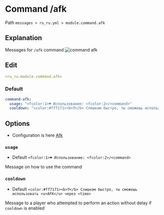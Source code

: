 # Command /afk
Path `messages > ru_ru.yml > module.command.afk`

## Explanation
Messages for `/afk` command
![command afk](/afkglobalmessage.png)

## Edit
```yaml
<ru_ru.module.command.afk>
```

### Default
```yaml
command-afk:
  usage: "<fcolor:1>⚑ Использование: <fcolor:2>/<command>"
  cooldown: "<color:#ff7171><b>⁉</b> Слишком быстро, ты сможешь использовать <u>AFK</u> через <time>"
```

## Options

- Configuration is here [Afk](/en/config/module/command/command-afk/)

### `usage`
- Default `<fcolor:1>⚑ Использование: <fcolor:2>/<command>`

Message on how to use the command

### `cooldown`
- Default `<color:#ff7171><b>⁉</b> Слишком быстро, ты сможешь использовать <u>AFK</u> через <time>`

Message to a player who attempted to perform an action without delay if `cooldown` is enabled

